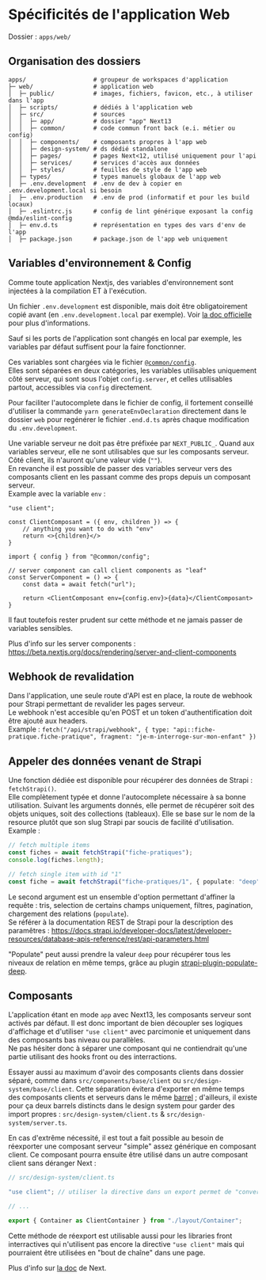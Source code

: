 # Spécificités de l'application Web

Dossier : `apps/web/`

## Organisation des dossiers
```
apps/                   # groupeur de workspaces d'application
├─ web/                 # application web
│  ├─ public/           # images, fichiers, favicon, etc., à utiliser dans l'app
│  ├─ scripts/          # dédiés à l'application web
│  ├─ src/              # sources
│  │  ├─ app/           # dossier "app" Next13
│  │  ├─ common/        # code commun front back (e.i. métier ou config)
│  │  ├─ components/    # composants propres à l'app web
│  │  ├─ design-system/ # ds dédié standalone
│  │  ├─ pages/         # pages Next<12, utilisé uniquement pour l'api
│  │  ├─ services/      # services d'accès aux données
│  │  ├─ styles/        # feuilles de style de l'app web
│  ├─ types/            # types manuels globaux de l'app web
│  ├─ .env.development  # .env de dev à copier en .env.development.local si besoin
│  ├─ .env.production   # .env de prod (informatif et pour les build locaux)
│  ├─ .eslintrc.js      # config de lint générique exposant la config @mda/eslint-config
│  ├─ env.d.ts          # représentation en types des vars d'env de l'app
│  ├─ package.json      # package.json de l'app web uniquement
```

## Variables d'environnement & Config
Comme toute application Nextjs, des variables d'environnement sont injectées à la compilation ET à l'exécution.

Un fichier `.env.development` est disponible, mais doit être obligatoirement copié avant (en `.env.development.local` par exemple). Voir [la doc officielle](https://nextjs.org/docs/basic-features/environment-variables) pour plus d'informations.

Sauf si les ports de l'application sont changés en local par exemple, les variables par défaut suffisent pour la faire fonctionner.

Ces variables sont chargées via le fichier [`@common/config`](../apps/web/src/common/config/index.ts).  
Elles sont séparées en deux catégories, les variables utilisables uniquement côté serveur, qui sont sous l'objet `config.server`, et celles utilisables partout, accessibles via `config` directement.

Pour faciliter l'autocomplete dans le fichier de config, il fortement conseillé d'utiliser la commande `yarn generateEnvDeclaration` directement dans le dossier `web` pour regénérer le fichier `.end.d.ts` après chaque modification du `.env.development`.

Une variable serveur ne doit pas être préfixée par `NEXT_PUBLIC_`. Quand aux variables serveur, elle ne sont utilisables que sur les composants serveur. Côté client, ils n'auront qu'une valeur vide (`""`).  
En revanche il est possible de passer des variables serveur vers des composants client en les passant comme des props depuis un composant serveur.  
Example avec la variable `env` :
```tsx
"use client";

const ClientComposant = ({ env, children }) => {
    // anything you want to do with "env"
    return <>{children}</>
}
```

```tsx
import { config } from "@common/config";

// server component can call client components as "leaf"
const ServerComponent = () => {
    const data = await fetch("url");

    return <ClientComposant env={config.env}>{data}</ClientComposant>
}
```

Il faut toutefois rester prudent sur cette méthode et ne jamais passer de variables sensibles.

Plus d'info sur les server components : https://beta.nextjs.org/docs/rendering/server-and-client-components

## Webhook de revalidation
Dans l'application, une seule route d'API est en place, la route de webhook pour Strapi permettant de revalider les pages serveur.  
Le webhook n'est accesible qu'en POST et un token d'authentification doit être ajouté aux headers.  
Example : `fetch("/api/strapi/webhook", { type: "api::fiche-pratique.fiche-pratique", fragment: "je-m-interroge-sur-mon-enfant" })`

## Appeler des données venant de Strapi
Une fonction dédiée est disponible pour récupérer des données de Strapi : `fetchStrapi()`.  
Elle complètement typée et donne l'autocomplete nécessaire à sa bonne utilisation. Suivant les arguments donnés, elle permet de récupérer soit des objets uniques, soit des collections (tableaux). Elle se base sur le nom de la resource plutôt que son slug Strapi par soucis de facilité d'utilisation.  
Example :
```ts
// fetch multiple items
const fiches = await fetchStrapi("fiche-pratiques");
console.log(fiches.length);

// fetch single item with id "1"
const fiche = await fetchStrapi("fiche-pratiques/1", { populate: "deep" });
```

Le second argument est un ensemble d'option permettant d'affiner la requête : tris, selection de certains champs uniquement, filtres, pagination, chargement des relations (`populate`).  
Se référer à la documentation REST de Strapi pour la description des paramêtres : https://docs.strapi.io/developer-docs/latest/developer-resources/database-apis-reference/rest/api-parameters.html

"Populate" peut aussi prendre la valeur `deep` pour récupérer tous les niveaux de relation en même temps, grâce au plugin [strapi-plugin-populate-deep](https://github.com/Barelydead/strapi-plugin-populate-deep).

## Composants
L'application étant en mode `app` avec Next13, les composants serveur sont activés par défaut. Il est donc important de bien découpler ses logiques d'affichage et d'utiliser `"use client"` avec parcimonie et uniquement dans des composants bas niveau ou parallèles.  
Ne pas hésiter donc à séparer une composant qui ne contiendrait qu'une partie utilisant des hooks front ou des interractions.

Essayer aussi au maximum d'avoir des composants clients dans dossier séparé, comme dans `src/components/base/client` ou `src/design-system/base/client`. Cette séparation évitera d'exporter en même temps des composants clients et serveurs dans le même [barrel](https://basarat.gitbook.io/typescript/main-1/barrel) ; d'ailleurs, il existe pour ça deux barrels distincts dans le design system pour garder des import propres : `src/design-system/client.ts` & `src/design-system/server.ts`.

En cas d'extrême nécessité, il est tout a fait possible au besoin de réexporter une composant serveur "simple" assez générique en composant client. Ce composant pourra ensuite être utilisé dans un autre composant client sans déranger Next :
```ts
// src/design-system/client.ts

"use client"; // utiliser la directive dans un export permet de "convertir" les composants serveur en composants client

// ...

export { Container as ClientContainer } from "./layout/Container";
```

Cette méthode de réexport est utilisable aussi pour les libraries front interractives qui n'utilisent pas encore la directive `"use client"` mais qui pourraient être utilisées en "bout de chaîne" dans une page.

Plus d'info sur [la doc](https://beta.nextjs.org/docs/rendering/server-and-client-components) de Next.
